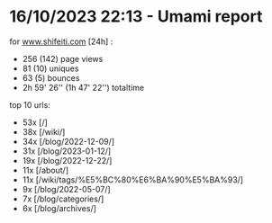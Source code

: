 # 16/10/2023 22:13 - Umami report
for www.shifeiti.com [24h] :

 - 256 (142) page views
 - 81 (10) uniques
 - 63 (5) bounces
 - 2h 59' 26'' (1h 47' 22'') totaltime


top 10 urls:
 - 53x [/]
 - 38x [/wiki/]
 - 34x [/blog/2022-12-09/]
 - 31x [/blog/2023-01-12/]
 - 19x [/blog/2022-12-22/]
 - 11x [/about/]
 - 11x [/wiki/tags/%E5%BC%80%E6%BA%90%E5%BA%93/]
 - 9x [/blog/2022-05-07/]
 - 7x [/blog/categories/]
 - 6x [/blog/archives/]


